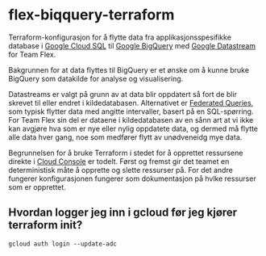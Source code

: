 # flex-biqquery-terraform

Terraform-konfigurasjon for å flytte data fra applikasjonsspesifikke database i [Google Cloud SQL]() til [Google BigQuery]() 
med [Google Datastream]() for Team Flex.

Bakgrunnen for at data flyttes til BigQuery er et ønske om å kunne bruke BigQuery som datakilde for analyse og visualisering. 

Datastreams er valgt på grunn av at data blir oppdatert så fort de blir skrevet til eller endret i kildedatabasen. Alternativet er
[Federated Queries](), som typisk flytter data med angitte intervaller, basert på en SQL-spørring. For Team Flex sin del er 
dataene i kildedatabasen av en sånn art at vi ikke kan avgjøre hva som er nye eller nylig oppdatete data, og dermed må 
flytte alle data hver gang, noe som medfører flytt av unødveneidg mye data.

Begrunnelsen for å bruke Terraform i stedet for å opprettet ressursene direkte i [Cloud Console]() er todelt. Først og fremst 
gir det teamet en deterministisk måte å opprette og slette ressurser på. For det andre fungerer konfigurasjonen fungerer som 
dokumentasjon på hvlke ressurser som er opprettet.

## Hvordan logger jeg inn i gcloud før jeg kjører terraform init?
`gcloud auth login --update-adc`